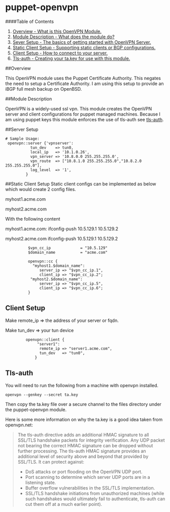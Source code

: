 puppet-openvpn
==============

####Table of Contents

1. [Overview - What is this OpenVPN Module.](#overview)
2. [Module Description - What does the module do?](#module-description)
3. [Sever Setup - The basics of getting started with OpenVPN Server. ](#server-setup)
4. [Static Client Setup - Supporting static clients or BGP configurations. ](#static-client-setup)
5. [Client Setup - How to connect to your server. ](#client-setup)
6. [Tls-auth - Creating your ta.key for use with this module. ](#tls-auth)

##Overview

This OpenVPN module uses the Puppet Certificate Authority. This negates the need to setup a Certificate Authority. 
I am using this setup to provide an iBGP full mesh backup on OpenBSD.

##Module Description


OpenVPN is a widely-used ssl vpn. This module creates the OpenVPN server and client configurations for puppet managed machines. 
Because I am using puppet keys this module enforces the use of tls-auth see [tls-auth](#tls-auth). 

##Server Setup

 ``` 
# Sample Usage:
  openvpn::server {'vpnserver':
            tun_dev    => tun0,
            local_ip   => '10.1.0.26',
            vpn_server => '10.8.0.0 255.255.255.0',
            vpn_route  => ["10.8.1.0 255.255.255.0","10.8.2.0 255.255.255.0"],
            log_level  => '1',
          }

 ```

##Static Client Setup
 Static client configs can be implemented as below which would create 2 config files. 

 myhost1.acme.com

 myhost2.acme.com 

 With the following content 

 myhost1.acme.com: ifconfig-push 10.5.129.1  10.5.129.2

 myhost2.acme.com  ifconfig-push 10.5.129.1  10.5.129.2
 ``` 
           $vpn_cc_ip             = "10.5.129"
           $domain_name           = "acme.com"

           openvpn::cc {
             "myhost1.$domain_name":
                server_ip => "$vpn_cc_ip.1",
                client_ip => "$vpn_cc_ip.2";
            "myhost2.$domain_name":
                server_ip => "$vpn_cc_ip.5",
                client_ip => "$vpn_cc_ip.6";
           }

 ```

## Client Setup
 Make remote_ip => the address of your server or fqdn.

 Make tun_dev   => your tun device
 ```
          openvpn::client {
               "server1":
                remote_ip => "server1.acme.com",
                tun_dev   => "tun0",
              }
 ```

## Tls-auth
You will need to run the following from a machine with openvpn installed.  

 ```
openvpn --genkey --secret ta.key
 ```
Then copy the ta.key file over a secure channel to the files directory under the puppet-openvpn module.

Here is some more information on why the ta.key is a good idea taken from openvpn.net:

>The tls-auth directive adds an additional HMAC signature to all SSL/TLS handshake packets for integrity verification. Any UDP packet not bearing the correct HMAC signature can be dropped without further processing. The tls-auth HMAC signature provides an additional level of security above and beyond that provided by SSL/TLS. It can protect against:
>   * DoS attacks or port flooding on the OpenVPN UDP port.
>   * Port scanning to determine which server UDP ports are in a listening state.
>   * Buffer overflow vulnerabilities in the SSL/TLS implementation.
>   * SSL/TLS handshake initiations from unauthorized machines (while such handshakes would ultimately fail to authenticate, tls-auth can cut them off at a much earlier point).



